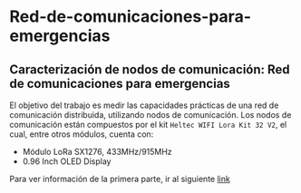 # Red-de-comunicaciones-para-emergencias

## Caracterización de nodos de comunicación: Red de comunicaciones para emergencias
El objetivo del trabajo es medir las capacidades prácticas de una red de comunicación distribuida, utilizando nodos de comunicación.
Los nodos de comunicación están compuestos por el kit `Heltec WIFI Lora Kit 32 V2`, el cual, entre otros módulos, cuenta con:

- Módulo LoRa SX1276, 433MHz/915MHz
- 0.96 Inch OLED Display

Para ver información de la primera parte, ir al siguiente [link](RadioLibVersion/README.md)

